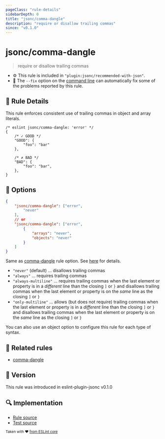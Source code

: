```yaml
---
pageClass: "rule-details"
sidebarDepth: 0
title: "jsonc/comma-dangle"
description: "require or disallow trailing commas"
since: "v0.1.0"
---
```


# jsonc/comma-dangle

> require or disallow trailing commas

- :gear: This rule is included in `"plugin:jsonc/recommended-with-json"`.
- :wrench: The `--fix` option on the [command line](https://eslint.org/docs/user-guide/command-line-interface#fixing-problems) can automatically fix some of the problems reported by this rule.

## :book: Rule Details

This rule enforces consistent use of trailing commas in object and array literals.

<eslint-code-block fix>

<!-- eslint-skip -->

```json5
/* eslint jsonc/comma-dangle: 'error' */
{
    /* ✓ GOOD */
    "GOOD": {
        "foo": "bar"
    },

    /* ✗ BAD */
    "BAD": {
        "foo": "bar",
    },
}
```

</eslint-code-block>

## :wrench: Options

<!-- eslint-skip -->

```json
{
    "jsonc/comma-dangle": ["error",
        "never"
    ],
    // or
    "jsonc/comma-dangle": ["error",
        {
            "arrays": "never",
            "objects": "never"
        }
    ]
}
```

Same as [comma-dangle] rule option. See [here](https://eslint.org/docs/rules/comma-dangle#options) for details.

- `"never"` (default) ... disallows trailing commas
- `"always"` ... requires trailing commas
- `"always-multiline"` ... requires trailing commas when the last element or property is in a *different* line than the closing `]` or `}` and disallows trailing commas when the last element or property is on the *same* line as the closing `]` or `}`
- `"only-multiline"` ... allows (but does not require) trailing commas when the last element or property is in a *different* line than the closing `]` or `}` and disallows trailing commas when the last element or property is on the *same* line as the closing `]` or `}`

You can also use an object option to configure this rule for each type of syntax.

## :couple: Related rules

- [comma-dangle]

[comma-dangle]: https://eslint.org/docs/rules/comma-dangle

## :rocket: Version

This rule was introduced in eslint-plugin-jsonc v0.1.0

## :mag: Implementation

- [Rule source](https://github.com/ota-meshi/eslint-plugin-jsonc/blob/master/lib/rules/comma-dangle.ts)
- [Test source](https://github.com/ota-meshi/eslint-plugin-jsonc/blob/master/tests/lib/rules/comma-dangle.ts)

<sup>Taken with ❤️ [from ESLint core](https://eslint.org/docs/rules/comma-dangle)</sup>
